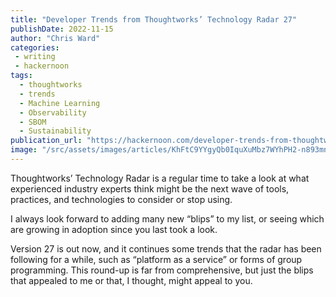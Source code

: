 ```yaml
---
title: "Developer Trends from Thoughtworks’ Technology Radar 27"
publishDate: 2022-11-15
author: "Chris Ward"
categories:
 - writing
 - hackernoon
tags:
  - thoughtworks
  - trends
  - Machine Learning
  - Observability
  - SBOM
  - Sustainability
publication_url: "https://hackernoon.com/developer-trends-from-thoughtworks-technology-radar-27"
image: "/src/assets/images/articles/KhFtC9YYgyQb0IquXuMbz7WYhPH2-n893mnh.jpeg"
---
```

Thoughtworks’ Technology Radar is a regular time to take a look at what experienced industry experts think might be the next wave of tools, practices, and technologies to consider or stop using.

I always look forward to adding many new “blips” to my list, or seeing which are growing in adoption since you last took a look.

Version 27 is out now, and it continues some trends that the radar has been following for a while, such as “platform as a service” or forms of group programming. This round-up is far from comprehensive, but just the blips that appealed to me or that, I thought, might appeal to you.